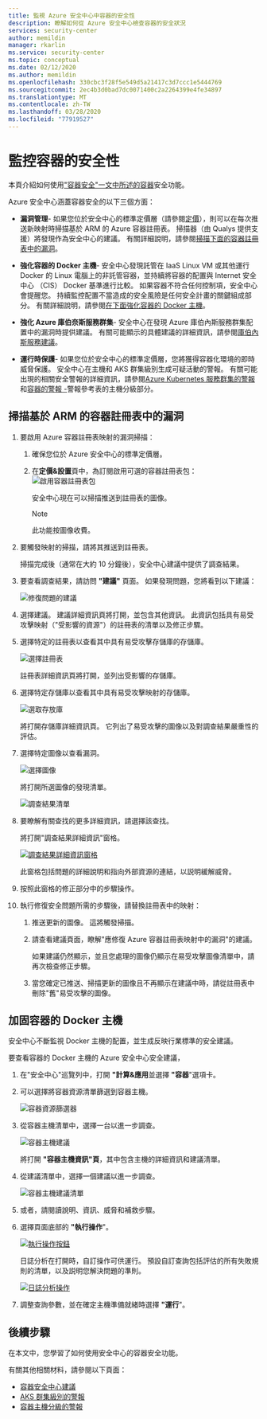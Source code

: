 ```yaml
---
title: 監視 Azure 安全中心中容器的安全性
description: 瞭解如何從 Azure 安全中心檢查容器的安全狀況
services: security-center
author: memildin
manager: rkarlin
ms.service: security-center
ms.topic: conceptual
ms.date: 02/12/2020
ms.author: memildin
ms.openlocfilehash: 330cbc3f28f5e549d5a21417c3d7ccc1e5444769
ms.sourcegitcommit: 2ec4b3d0bad7dc0071400c2a2264399e4fe34897
ms.translationtype: MT
ms.contentlocale: zh-TW
ms.lasthandoff: 03/28/2020
ms.locfileid: "77919527"
---
```

# <a name="monitoring-the-security-of-your-containers"></a>監控容器的安全性

本頁介紹如何使用["容器安全"一文中所述的容器](container-security.md)安全功能。

Azure 安全中心涵蓋容器安全的以下三個方面：

- **漏洞管理**- 如果您位於安全中心的標準定價層（請參閱[定價](/azure/security-center/security-center-pricing)），則可以在每次推送新映射時掃描基於 ARM 的 Azure 容器註冊表。 掃描器（由 Qualys 提供支援）將發現作為安全中心的建議。
    有關詳細說明，請參閱[掃描下面的容器註冊表中的漏洞](#scanning-your-arm-based-container-registries-for-vulnerabilities)。

- **強化容器的 Docker 主機**- 安全中心發現託管在 IaaS Linux VM 或其他運行 Docker 的 Linux 電腦上的非託管容器，並持續將容器的配置與 Internet 安全中心 （CIS） Docker 基準進行比較。 如果容器不符合任何控制項，安全中心會提醒您。 持續監控配置不當造成的安全風險是任何安全計畫的關鍵組成部分。 
    有關詳細說明，請參閱[在下面強化容器的 Docker 主機](#hardening-your-containers-docker-hosts)。

- **強化 Azure 庫伯奈斯服務群集**- 安全中心在發現 Azure 庫伯內斯服務群集配置中的漏洞時提供建議。 有關可能顯示的具體建議的詳細資訊，請參閱[庫伯內斯服務建議](recommendations-reference.md#recs-containers)。

- **運行時保護**- 如果您位於安全中心的標準定價層，您將獲得容器化環境的即時威脅保護。 安全中心在主機和 AKS 群集級別生成可疑活動的警報。 有關可能出現的相關安全警報的詳細資訊，請參閱[Azure Kubernetes 服務群集的警報](alerts-reference.md#alerts-akscluster)和[容器的警報 -](alerts-reference.md#alerts-containerhost)警報參考表的主機分級部分。

## <a name="scanning-your-arm-based-container-registries-for-vulnerabilities"></a>掃描基於 ARM 的容器註冊表中的漏洞 

1. 要啟用 Azure 容器註冊表映射的漏洞掃描：

    1. 確保您位於 Azure 安全中心的標準定價層。

    1. 在**定價&設置**頁中，為訂閱啟用可選的容器註冊表包：![啟用容器註冊表包](media/monitor-container-security/enabling-container-registries-bundle.png)

        安全中心現在可以掃描推送到註冊表的圖像。 

        >[!NOTE]
        >此功能按圖像收費。


1. 要觸發映射的掃描，請將其推送到註冊表。 

    掃描完成後（通常在大約 10 分鐘後），安全中心建議中提供了調查結果。
    

1. 要查看調查結果，請訪問 **"建議"** 頁面。 如果發現問題，您將看到以下建議：

    ![修復問題的建議 ](media/monitor-container-security/acr-finding.png)


1. 選擇建議。 
    建議詳細資訊頁將打開，並包含其他資訊。 此資訊包括具有易受攻擊映射（"受影響的資源"）的註冊表的清單以及修正步驟。 

1. 選擇特定的註冊表以查看其中具有易受攻擊存儲庫的存儲庫。

    ![選擇註冊表](media/monitor-container-security/acr-finding-select-registry.png)

    註冊表詳細資訊頁將打開，並列出受影響的存儲庫。

1. 選擇特定存儲庫以查看其中具有易受攻擊映射的存儲庫。

    ![選取存放庫](media/monitor-container-security/acr-finding-select-repository.png)

    將打開存儲庫詳細資訊頁。 它列出了易受攻擊的圖像以及對調查結果嚴重性的評估。

1. 選擇特定圖像以查看漏洞。

    ![選擇圖像](media/monitor-container-security/acr-finding-select-image.png)

    將打開所選圖像的發現清單。

    ![調查結果清單](media/monitor-container-security/acr-findings.png)

1. 要瞭解有關查找的更多詳細資訊，請選擇該查找。 

    將打開"調查結果詳細資訊"窗格。

    [![調查結果詳細資訊窗格](media/monitor-container-security/acr-finding-details-pane.png)](media/monitor-container-security/acr-finding-details-pane.png#lightbox)

    此窗格包括問題的詳細說明和指向外部資源的連結，以説明緩解威脅。

1. 按照此窗格的修正部分中的步驟操作。

1. 執行修復安全問題所需的步驟後，請替換註冊表中的映射：

    1. 推送更新的圖像。 這將觸發掃描。 
    
    1. 請查看建議頁面，瞭解"應修復 Azure 容器註冊表映射中的漏洞"的建議。 
    
        如果建議仍然顯示，並且您處理的圖像仍顯示在易受攻擊圖像清單中，請再次檢查修正步驟。

    1. 當您確定已推送、掃描更新的圖像且不再顯示在建議中時，請從註冊表中刪除"舊"易受攻擊的圖像。


## <a name="hardening-your-containers-docker-hosts"></a>加固容器的 Docker 主機

安全中心不斷監視 Docker 主機的配置，並生成反映行業標準的安全建議。

要查看容器的 Docker 主機的 Azure 安全中心安全建議，

1. 在"安全中心"巡覽列中，打開 **"計算&應用**並選擇 **"容器**"選項卡。

1. 可以選擇將容器資源清單篩選到容器主機。

    ![容器資源篩選器](media/monitor-container-security/container-resources-filter.png)

1. 從容器主機清單中，選擇一台以進一步調查。

    ![容器主機建議](media/monitor-container-security/container-resources-filtered-to-hosts.png)

    將打開 **"容器主機資訊"頁**，其中包含主機的詳細資訊和建議清單。

1. 從建議清單中，選擇一個建議以進一步調查。

    ![容器主機建議清單](media/monitor-container-security/container-host-rec.png)

1. 或者，請閱讀說明、資訊、威脅和補救步驟。 

1. 選擇頁面底部的 **"執行操作**"。

    [![執行操作按鈕](media/monitor-container-security/host-security-take-action-button.png)](media/monitor-container-security/host-security-take-action.png#lightbox)

    日誌分析在打開時，自訂操作可供運行。 預設自訂查詢包括評估的所有失敗規則的清單，以及説明您解決問題的準則。

    [![日誌分析操作](media/monitor-container-security/log-analytics-for-action-small.png)](media/monitor-container-security/log-analytics-for-action.png#lightbox)

1. 調整查詢參數，並在確定主機準備就緒時選擇 **"運行**"。 



## <a name="next-steps"></a>後續步驟

在本文中，您學習了如何使用安全中心的容器安全功能。 

有關其他相關材料，請參閱以下頁面： 

- [容器安全中心建議](recommendations-reference.md#recs-containers)
- [AKS 群集級別的警報](alerts-reference.md#alerts-akscluster)
- [容器主機分級的警報](alerts-reference.md#alerts-containerhost)
